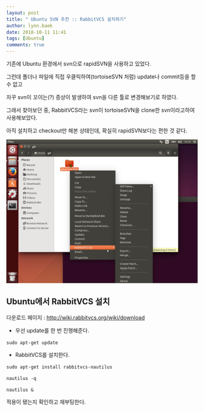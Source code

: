 ```yaml
---
layout: post
title: " Ubuntu SVN 추천 :: RabbitVCS 설치하기"
author: lynn.baek
date: 2018-10-11 11:41
tags: [Ubuntu]
comments: true
---
```


기존에 Ubuntu 환경에서 svn으로 rapidSVN을 사용하고 있었다.

그런데 폴더나 파일에 직접 우클릭하여(tortoiseSVN 처럼) update나 commit등을 할 수 없고

자꾸 svn이 꼬이는(?) 증상이 발생하여 svn을 다른 툴로 변경해보기로 하였다. 

그래서 찾아보던 중, RabbitVCS라는 svn이 tortoiseSVN을 clone한 svn이라고하여 사용해보았다. 

아직 설치하고 checkout만 해본 상태인데, 확실히 rapidSVN보다는 편한 것 같다. 

![rabbitvcs-nautilus-integration](/files/rabbitvcs-nautilus-integration.png)

## Ubuntu에서 RabbitVCS 설치

다운로드 페이지 : http://wiki.rabbitvcs.org/wiki/download



* 우선 update를 한 번 진행해준다.

```shell
sudo apt-get update
```

* RabbitVCS를 설치한다.

```shell
sudo apt-get install rabbitvcs-nautilus
```

```shell
nautilus -q
```

```shell
nautilus &
```

적용이 됐는지 확인하고 재부팅한다.
